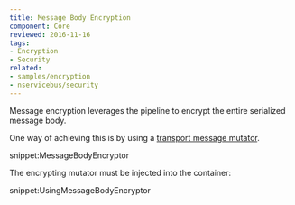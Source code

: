 ```yaml
---
title: Message Body Encryption
component: Core
reviewed: 2016-11-16
tags:
- Encryption
- Security
related:
- samples/encryption
- nservicebus/security
---
```



Message encryption leverages the pipeline to encrypt the entire serialized message body.

One way of achieving this is by using a [transport message mutator](/nservicebus/pipeline/message-mutators.md#two-flavors-of-mutators-transport-messages-mutators).

snippet:MessageBodyEncryptor

The encrypting mutator must be injected into the container:

snippet:UsingMessageBodyEncryptor

